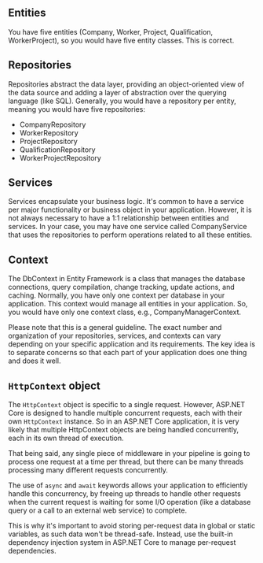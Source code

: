 ## Entities

You have five entities (Company, Worker, Project, Qualification, WorkerProject), so you would have five entity classes. This is correct.

## Repositories

Repositories abstract the data layer, providing an object-oriented view of the data source and adding a layer of abstraction over the querying language (like SQL). Generally, you would have a repository per entity, meaning you would have five repositories:

- CompanyRepository
- WorkerRepository
- ProjectRepository
- QualificationRepository
- WorkerProjectRepository

## Services

Services encapsulate your business logic. It's common to have a service per major functionality or business object in your application. However, it is not always necessary to have a 1:1 relationship between entities and services. In your case, you may have one service called CompanyService that uses the repositories to perform operations related to all these entities.

## Context

The DbContext in Entity Framework is a class that manages the database connections, query compilation, change tracking, update actions, and caching. Normally, you have only one context per database in your application. This context would manage all entities in your application. So, you would have only one context class, e.g., CompanyManagerContext.

Please note that this is a general guideline. The exact number and organization of your repositories, services, and contexts can vary depending on your specific application and its requirements. The key idea is to separate concerns so that each part of your application does one thing and does it well.

## `HttpContext` object
The `HttpContext` object is specific to a single request. However, ASP.NET Core is designed to handle multiple concurrent requests, each with their own `HttpContext` instance. So in an ASP.NET Core application, it is very likely that multiple HttpContext objects are being handled concurrently, each in its own thread of execution.

That being said, any single piece of middleware in your pipeline is going to process one request at a time per thread, but there can be many threads processing many different requests concurrently.

The use of `async` and `await` keywords allows your application to efficiently handle this concurrency, by freeing up threads to handle other requests when the current request is waiting for some I/O operation (like a database query or a call to an external web service) to complete.

This is why it's important to avoid storing per-request data in global or static variables, as such data won't be thread-safe. Instead, use the built-in dependency injection system in ASP.NET Core to manage per-request dependencies.